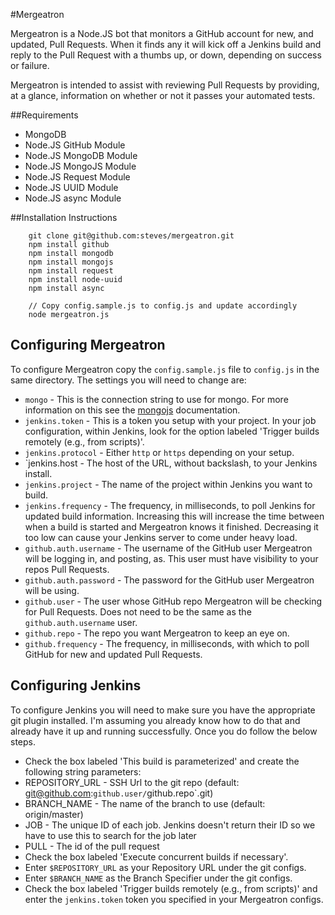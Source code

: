 #Mergeatron

Mergeatron is a Node.JS bot that monitors a GitHub account for new, and updated, Pull Requests. When it finds any it will kick off a Jenkins build and reply to the Pull Request with a thumbs up, or down, depending on success or failure.

Mergeatron is intended to assist with reviewing Pull Requests by providing, at a glance, information on whether or not it passes your automated tests.

##Requirements

 * MongoDB
 * Node.JS GitHub Module
 * Node.JS MongoDB Module
 * Node.JS MongoJS Module
 * Node.JS Request Module
 * Node.JS UUID Module
 * Node.JS async Module

##Installation Instructions

```
	git clone git@github.com:steves/mergeatron.git
	npm install github
	npm install mongodb
	npm install mongojs
	npm install request
	npm install node-uuid
	npm install async

	// Copy config.sample.js to config.js and update accordingly
	node mergeatron.js
```

## Configuring Mergeatron

To configure Mergeatron copy the `config.sample.js` file to `config.js` in the same directory. The settings you will need to change are:

 * `mongo` - This is the connection string to use for mongo. For more information on this see the [mongojs](https://github.com/gett/mongojs) documentation.
 * `jenkins.token` - This is a token you setup with your project. In your job configuration, within Jenkins, look for the option labeled 'Trigger builds remotely (e.g., from scripts)'.
 * `jenkins.protocol` - Either `http` or `https` depending on your setup.
 * `jenkins.host - The host of the URL, without backslash, to your Jenkins install.
 * `jenkins.project` - The name of the project within Jenkins you want to build.
 * `jenkins.frequency` - The frequency, in milliseconds, to poll Jenkins for updated build information. Increasing this will increase the time between when a build is started and Mergeatron knows it finished. Decreasing it too low can cause your Jenkins server to come under heavy load.
 * `github.auth.username` - The username of the GitHub user Mergeatron will be logging in, and posting, as. This user must have visibility to your repos Pull Requests.
 * `github.auth.password` - The password for the GitHub user Mergeatron will be using.
 * `github.user` - The user whose GitHub repo Mergeatron will be checking for Pull Requests. Does not need to be the same as the `github.auth.username` user.
 * `github.repo` - The repo you want Mergeatron to keep an eye on.
 * `github.frequency` - The frequency, in milliseconds, with which to poll GitHub for new and updated Pull Requests.
 
## Configuring Jenkins

To configure Jenkins you will need to make sure you have the appropriate git plugin installed. I'm assuming you already know how to do that and already have it up and running successfully. Once you do follow the below steps.

 * Check the box labeled 'This build is parameterized' and create the following string parameters:
  * REPOSITORY_URL - SSH Url to the git repo (default: git@github.com:`github.user/`github.repo`.git)
  * BRANCH_NAME - The name of the branch to use (default: origin/master)
  * JOB - The unique ID of each job. Jenkins doesn't return their ID so we have to use this to search for the job later
  * PULL - The id of the pull request
 * Check the box labeled 'Execute concurrent builds if necessary'.
 * Enter `$REPOSITORY_URL` as your Repository URL under the git configs.
 * Enter `$BRANCH_NAME` as the Branch Specifier under the git configs.
 * Check the box labeled 'Trigger builds remotely (e.g., from scripts)' and enter the `jenkins.token` token you specified in your Mergeatron configs.